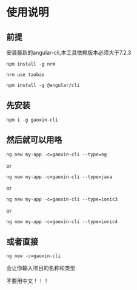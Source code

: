 # 使用说明

## 前提

安装最新的angular-cli,本工具依赖版本必须大于7.2.3

`npm install -g nrm`

`nrm use taobao`

`npm install -g @angular/cli`

## 先安装

`npm i -g gaoxin-cli`

## 然后就可以用咯

`ng new my-app -c=gaoxin-cli --type=ng`

or

`ng new my-app -c=gaoxin-cli --type=java`

or

`ng new my-app -c=gaoxin-cli --type=ionic3`

or

`ng new my-app -c=gaoxin-cli --type=ionic4`

## 或者直接

`ng new -c=gaoxin-cli`

会让你输入项目的名称和类型

不要用中文！！！